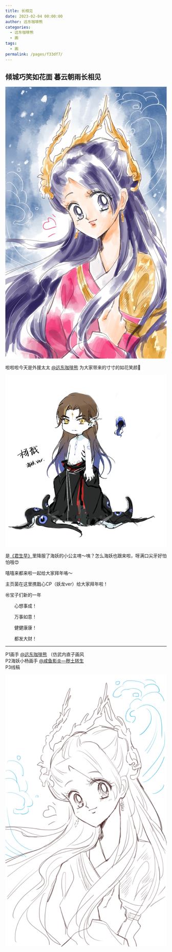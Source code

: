```yaml
---
title: 长相见
date: 2023-02-04 00:00:00
author: 远东咖啡熊
categories: 
  - 远东咖啡熊
  - 画
tags: 
  - 画
permalink: /pages/f33df7/
---
```


## 倾城巧笑如花面  暮云朝雨长相见

![小公主](/img/iheard/海妖的小公主.jpg)

啦啦啦今天是外援太太 [@远东咖啡熊](https://fecbear.lofter.com/) 为大家带来的寸寸的如花笑颜🤩

![海妖小杨](/img/yingyan/海妖小杨.png)

是[《君生早》](/pages/87292c/)里降服了海妖的小公主唷～咦？怎么海妖也跟来啦，呀满口尖牙好怕怕哦😍

嘻嘻来都来啦一起给大家拜年咯～

主页菌在这里携戬心CP（妖龙ver）给大家拜年啦！

㊗️宝子们新的一年

  心想事成！

  万事如意！

  健健康康！

  都发大财！

---

P1画手 [@远东咖啡熊](https://fecbear.lofter.com/) （仿武内直子画风  
P2海妖小杨画手 [@咸鱼影炎—秽土转生](/categories/?category=影炎)  
P3线稿

![小公主线稿](/img/iheard/海妖的小公主-线稿.jpg)
